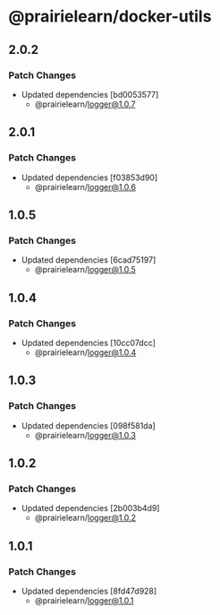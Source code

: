 # @prairielearn/docker-utils

## 2.0.2

### Patch Changes

- Updated dependencies [bd0053577]
  - @prairielearn/logger@1.0.7

## 2.0.1

### Patch Changes

- Updated dependencies [f03853d90]
  - @prairielearn/logger@1.0.6

## 1.0.5

### Patch Changes

- Updated dependencies [6cad75197]
  - @prairielearn/logger@1.0.5

## 1.0.4

### Patch Changes

- Updated dependencies [10cc07dcc]
  - @prairielearn/logger@1.0.4

## 1.0.3

### Patch Changes

- Updated dependencies [098f581da]
  - @prairielearn/logger@1.0.3

## 1.0.2

### Patch Changes

- Updated dependencies [2b003b4d9]
  - @prairielearn/logger@1.0.2

## 1.0.1

### Patch Changes

- Updated dependencies [8fd47d928]
  - @prairielearn/logger@1.0.1
